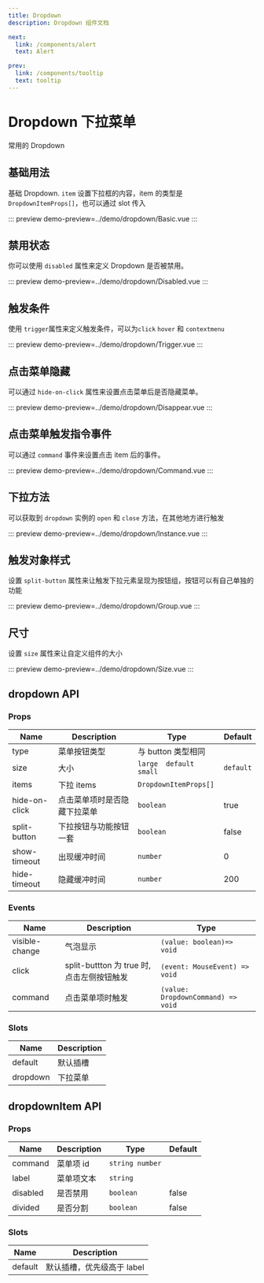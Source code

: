 ```yaml
---
title: Dropdown
description: Dropdown 组件文档

next:
  link: /components/alert
  text: Alert

prev:
  link: /components/tooltip
  text: tooltip
---
```


# Dropdown 下拉菜单

常用的 Dropdown

## 基础用法

基础 Dropdown. `item` 设置下拉框的内容，item 的类型是`DropdownItemProps[]`，也可以通过 slot 传入

::: preview
demo-preview=../demo/dropdown/Basic.vue
:::

## 禁用状态

你可以使用 `disabled` 属性来定义 Dropdown 是否被禁用。

::: preview
demo-preview=../demo/dropdown/Disabled.vue
:::

## 触发条件

使用 `trigger`属性来定义触发条件，可以为`click` `hover` 和 `contextmenu`

::: preview
demo-preview=../demo/dropdown/Trigger.vue
:::

## 点击菜单隐藏

可以通过 `hide-on-click` 属性来设置点击菜单后是否隐藏菜单。

::: preview
demo-preview=../demo/dropdown/Disappear.vue
:::

## 点击菜单触发指令事件

可以通过 `command` 事件来设置点击 item 后的事件。

::: preview
demo-preview=../demo/dropdown/Command.vue
:::

## 下拉方法

可以获取到 `dropdown` 实例的 `open` 和 `close` 方法，在其他地方进行触发

::: preview
demo-preview=../demo/dropdown/Instance.vue
:::

## 触发对象样式

设置 `split-button` 属性来让触发下拉元素呈现为按钮组，按钮可以有自己单独的功能

::: preview
demo-preview=../demo/dropdown/Group.vue
:::

## 尺寸

设置 `size` 属性来让自定义组件的大小

::: preview
demo-preview=../demo/dropdown/Size.vue
:::

## dropdown API

### Props

| Name          | Description                  | Type                   | Default   |
| ------------- | ---------------------------- | ---------------------- | --------- |
| type          | 菜单按钮类型                 | 与 button 类型相同     |           |
| size          | 大小                         | `large  default small` | `default` |
| items         | 下拉 items                   | `DropdownItemProps[] ` |           |
| hide-on-click | 点击菜单项时是否隐藏下拉菜单 | `boolean`              | true      |
| split-button  | 下拉按钮与功能按钮一套       | `boolean`              | false     |
| show-timeout  | 出现缓冲时间                 | `number`               | 0         |
| hide-timeout  | 隐藏缓冲时间                 | `number`               | 200       |

### Events

| Name           | Description                               | Type                               |
| -------------- | ----------------------------------------- | ---------------------------------- |
| visible-change | 气泡显示                                  | `(value: boolean)=> void`          |
| click          | split-buttton 为 true 时,点击左侧按钮触发 | `(event: MouseEvent) => void`      |
| command        | 点击菜单项时触发                          | `(value: DropdownCommand) => void` |

### Slots

| Name     | Description |
| -------- | ----------- |
| default  | 默认插槽    |
| dropdown | 下拉菜单    |

## dropdownItem API

### Props

| Name     | Description | Type            | Default |
| -------- | ----------- | --------------- | ------- |
| command  | 菜单项 id   | `string number` |         |
| label    | 菜单项文本  | `string`        |         |
| disabled | 是否禁用    | `boolean `      | false   |
| divided  | 是否分割    | `boolean`       | false   |

### Slots

| Name    | Description                |
| ------- | -------------------------- |
| default | 默认插槽，优先级高于 label |
